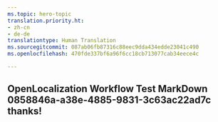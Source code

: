 ```yaml
---
ms.topic: hero-topic
translation.priority.ht:
- zh-cn
- de-de
translationtype: Human Translation
ms.sourcegitcommit: 087ab06fb87316c88eec9dda434edde23041c490
ms.openlocfilehash: 470fde337bf6a96f6cc18cb713077cab34eece4c

---
```

## OpenLocalization Workflow Test MarkDown 0858846a-a38e-4885-9831-3c63ac22ad7c thanks!



<!--HONumber=Jul16_HO3-->


